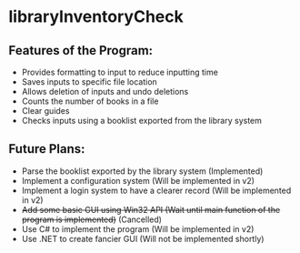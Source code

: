 # libraryInventoryCheck

## Features of the Program:  

* Provides formatting to input to reduce inputting time
* Saves inputs to specific file location
* Allows deletion of inputs and undo deletions
* Counts the number of books in a file
* Clear guides
* Checks inputs using a booklist exported from the library system  
  
  
## Future Plans: <br/>
* Parse the booklist exported by the library system (Implemented)
* Implement a configuration system (Will be implemented in v2)
* Implement a login system to have a clearer record (Will be implemented in v2)
* ~~Add some basic GUI using Win32 API (Wait until main function of the program is implemented)~~ (Cancelled)
* Use C# to implement the program (Will be implemented in v2)
* Use .NET to create fancier GUI (Will not be implemented shortly)
